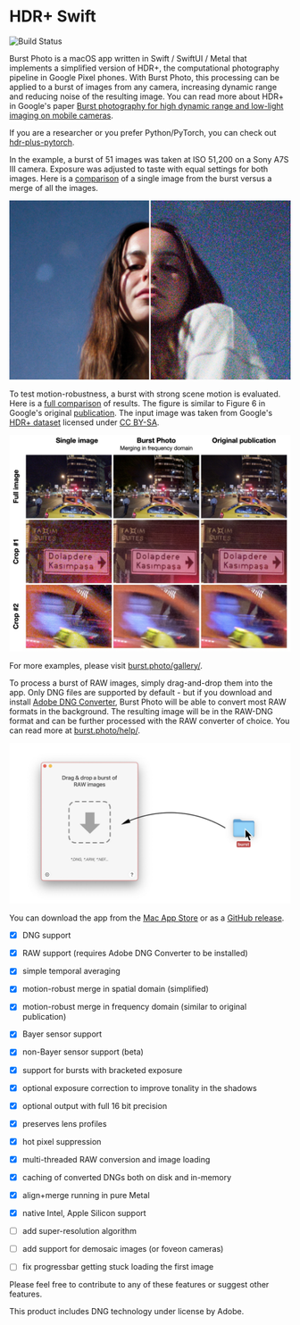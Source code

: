 # HDR+ Swift

![Build Status](https://github.com/SZim92/hdr-plus-swift/actions/workflows/main.yml/badge.svg)

























Burst Photo is a macOS app written in Swift / SwiftUI / Metal that implements a simplified version of HDR+, the computational photography pipeline in Google Pixel phones. With Burst Photo, this processing can be applied to a burst of images from any camera, increasing dynamic range and reducing noise of the resulting image. You can read more about HDR+ in Google's paper [Burst photography for high dynamic range and low-light imaging on mobile cameras](http://static.googleusercontent.com/media/www.hdrplusdata.org/en//hdrplus.pdf).

If you are a researcher or you prefer Python/PyTorch, you can check out [hdr-plus-pytorch](https://github.com/martin-marek/hdr-plus-pytorch).


In the example, a burst of 51 images was taken at ISO 51,200 on a Sony A7S III camera. Exposure was adjusted to taste with equal settings for both images. Here is a [comparison](docs/assets/images/gallery/monika_stars.jpg) of a single image from the burst versus a merge of all the images.

![](docs/assets/images/home/monika_stars.jpg)

To test motion-robustness, a burst with strong scene motion is evaluated. Here is a [full comparison](docs/assets/images/gallery/robustness_comparison.jpg) of results. The figure is similar to Figure 6 in Google's original [publication](http://static.googleusercontent.com/media/www.hdrplusdata.org/en//hdrplus.pdf). The input image was taken from Google's [HDR+ dataset](https://hdrplusdata.org/dataset.html) licensed under [CC BY-SA](https://creativecommons.org/licenses/by-sa/4.0/).

![](docs/assets/images/tech/robustness_comparison.jpg)

For more examples, please visit [burst.photo/gallery/](https://burst.photo/gallery/).


To process a burst of RAW images, simply drag-and-drop them into the app. Only DNG files are supported by default - but if you download and install [Adobe DNG Converter](https://helpx.adobe.com/camera-raw/using/adobe-dng-converter.html), Burst Photo will be able to convert most RAW formats in the background. The resulting image will be in the RAW-DNG format and can be further processed with the RAW converter of choice. You can read more at [burst.photo/help/](https://burst.photo/help/).

![](docs/assets/images/help/drag-and-drop.jpg)


You can download the app from the [Mac App Store](https://burst.photo/download/) or as a [GitHub release](https://github.com/martin-marek/hdr-plus-swift/releases).

- [x] DNG support
- [x] RAW support (requires Adobe DNG Converter to be installed)
- [x] simple temporal averaging
- [x] motion-robust merge in spatial domain (simplified)
- [x] motion-robust merge in frequency domain (similar to original publication)
- [x] Bayer sensor support
- [x] non-Bayer sensor support (beta)
- [x] support for bursts with bracketed exposure
- [x] optional exposure correction to improve tonality in the shadows
- [x] optional output with full 16 bit precision
- [x] preserves lens profiles
- [x] hot pixel suppression
- [x] multi-threaded RAW conversion and image loading
- [x] caching of converted DNGs both on disk and in-memory
- [x] align+merge running in pure Metal
- [x] native Intel, Apple Silicon support

- [ ] add super-resolution algorithm
- [ ] add support for demosaic images (or foveon cameras)
- [ ] fix progressbar getting stuck loading the first image

Please feel free to contribute to any of these features or suggest other features.


This product includes DNG technology under license by Adobe.
